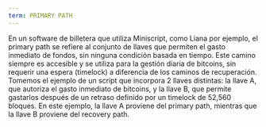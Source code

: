 ```yaml
---
term: PRIMARY PATH
---
```


En un software de billetera que utiliza Miniscript, como Liana por ejemplo, el primary path se refiere al conjunto de llaves que permiten el gasto inmediato de fondos, sin ninguna condición basada en tiempo. Este camino siempre es accesible y se utiliza para la gestión diaria de bitcoins, sin requerir una espera (timelock) a diferencia de los caminos de recuperación. Tomemos el ejemplo de un script que incorpora 2 llaves distintas: la llave A, que autoriza el gasto inmediato de bitcoins, y la llave B, que permite gastarlos después de un retraso definido por un timelock de 52,560 bloques. En este ejemplo, la llave A proviene del primary path, mientras que la llave B proviene del recovery path.